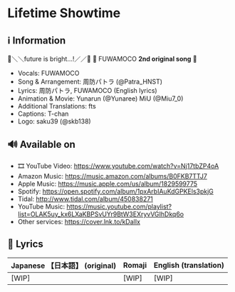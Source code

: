 # Lifetime Showtime

## ℹ️ Information

🐾＼＼future is bright...!／／🐾
🩵 FUWAMOCO **2nd original song** 🩷

- Vocals: FUWAMOCO
- Song & Arrangement: 周防パトラ (@Patra_HNST)
- Lyrics: 周防パトラ, FUWAMOCO (English lyrics)
- Animation & Movie: Yunarun (@Yunaree)  MiU (@Miu7_0)
- Additional Translations: fts
- Captions: T-chan
- Logo: saku39 (@skb138)

## 🔊 Available on

- 🎞️ YouTube Video: <https://www.youtube.com/watch?v=Nj17tbZP4oA>
- Amazon Music: <https://music.amazon.com/albums/B0FKB7TTJ7>
- Apple Music: <https://music.apple.com/us/album/1829599775>
- Spotify: <https://open.spotify.com/album/1pxArbIAuKdGPKEls3pkjG>
- Tidal: <http://www.tidal.com/album/450838271>
- YouTube Music: <https://music.youtube.com/playlist?list=OLAK5uy_kx6LXaKBPSvUYr9BtW3EXryvVGIhDkq6o>
- Other services: <https://cover.lnk.to/kDalIx>

## 🎼 Lyrics

| Japanese 【日本語】 (original)              | Romaji                                          | English (translation)                              |
|-------------------------------------------|-------------------------------------------------|----------------------------------------------------|
| \[WIP\] | \[WIP\] | \[WIP\] |
